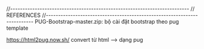 
//-------------------------------------------------------------------------
//    REFERENCES
//-------------------------------------------------------------------------
PUG-Bootstrap-master.zip: bộ cài đặt bootstrap theo pug template

https://html2pug.now.sh/
   convert từ html --> dạng pug
